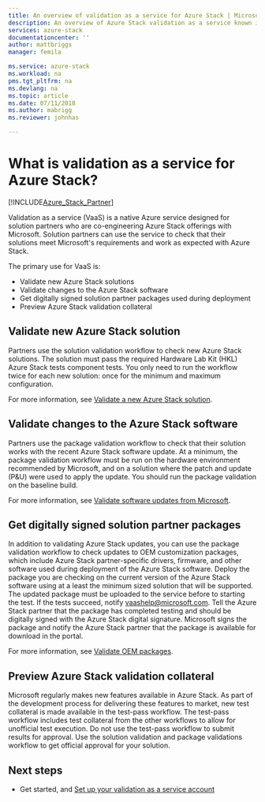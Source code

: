 ```yaml
---
title: An overview of validation as a service for Azure Stack | Microsoft Docs
description: An overview of Azure Stack validation as a service known issues.
services: azure-stack
documentationcenter: ''
author: mattbriggs
manager: femila

ms.service: azure-stack
ms.workload: na
pms.tgt_pltfrm: na
ms.devlang: na
ms.topic: article
ms.date: 07/11/2018
ms.author: mabrigg
ms.reviewer: johnhas

---
```


# What is validation as a service for Azure Stack?

[!INCLUDE[Azure_Stack_Partner](./includes/azure-stack-partner-appliesto.md)]

Validation as a service (VaaS) is a native Azure service designed for solution partners who are co-engineering Azure Stack offerings with Microsoft. Solution partners can use the service to check that their solutions meet Microsoft's requirements and work as expected with Azure Stack.

The primary use for VaaS is:

- Validate new Azure Stack solutions
- Validate changes to the Azure Stack software
- Get digitally signed solution partner packages used during deployment
- Preview Azure Stack validation collateral

## Validate new Azure Stack solution

Partners use the solution validation workflow to check new Azure Stack solutions. The solution must pass the required Hardware Lab Kit (HKL) Azure Stack tests component tests. You only need to run the workflow twice for each new solution: once for the minimum and maximum configuration.

For more information, see [Validate a new Azure Stack solution](azure-stack-vaas-validate-solution-new.md).

## Validate changes to the Azure Stack software

Partners use the  package validation workflow to check that their solution works with the recent Azure Stack software update. At a minimum, the package validation workflow must be run on the hardware environment recommended by Microsoft, and on a solution where the patch and update (P&U) were used to apply the update. You should run the package validation on the baseline build.

For more information, see [Validate software updates from Microsoft](azure-stack-vaas-validate-microsoft-updates.md).

## Get digitally signed solution partner packages

In addition to validating Azure Stack updates, you can use the package validation workflow to check updates to OEM customization packages, which include Azure Stack partner-specific drivers, firmware, and other software used during deployment of the Azure Stack software. Deploy the package you are checking on the current version of the Azure Stack software using at a least the minimum sized solution that will be supported. The updated package must be uploaded to the service before to starting the test. If the tests succeed, notify vaashelp@microsoft.com. Tell the Azure Stack partner that the package has completed testing and should be digitally signed with the Azure Stack digital signature. Microsoft signs the package and notify the Azure Stack partner that the package is available for download in the portal.

For more information, see [Validate OEM packages](azure-stack-vaas-validate-oem-package.md).

## Preview Azure Stack validation collateral

Microsoft regularly makes new features available in Azure Stack. As part of the development process for delivering these features to market, new test collateral is made available in the test-pass workflow. The test-pass workflow includes test collateral from the other workflows to allow for unofficial test execution. Do not use the test-pass workflow to submit results for approval. Use the solution validation and package validations workflow to get official approval for your solution.

## Next steps

- Get started, and [Set up your validation as a service account](azure-stack-vaas-validate-solution-new.md)
